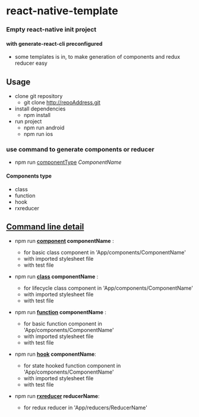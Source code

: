 # react-native-template

### Empty react-native init project

#### with generate-react-cli preconfigured
- some templates is in, to make generation of components and redux reducer easy

## Usage
- clone git repository
    - git clone http://repoAddress.git
- install dependencies
    - npm install
- run project
    - npm run android
    - npm run ios
### use command to generate components or reducer

 - npm run <u>componentType</u> *ComponentName*

#### Components type
- class 
- function
- hook
- rxreducer
## <u>Command line detail</u>

- npm run **<u>component</u> componentName** :
    - for basic class component in 'App/components/ComponentName'
    - with imported stylesheet file
    - with test file
    
- npm run **<u>class</u> componentName** :
    - for lifecycle class component in 'App/components/ComponentName'
    - with imported stylesheet file
    - with test file
    
- npm run **<u>function</u> componentName** :
    - for basic function component in 'App/components/ComponentName'
    - with imported stylesheet file
    - with test file
    
- npm run **<u>hook</u> componentName**:
    - for state hooked function component in 'App/components/ComponentName'
    - with imported stylesheet file
    - with test file
    
- npm run **<u>rxreducer</u> reducerName**:
    - for redux reducer in 'App/reducers/ReducerName' 
